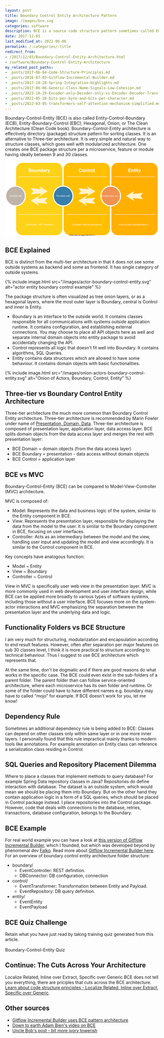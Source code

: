 ```yaml
---
layout: post
title: Boundary Control Entity Architecture Pattern
image: /images/bce.svg
categories: software
description: BCE is a source code structure pattern sometimes called ECB, EBC, Hexagonal, Onion, Clean architecture, or MVC.
date: 2017-12-03
last_modified_at: 2022-06-06
permalink: /:categories/:title
redirect_from:
- /2017/12/03/Boundary-Control-Entity-Architecture.html
- /software/Boundary-Control-Entity-Architecture
my_related_post_paths:
- _posts/2017-06-04-Code-Structure-Principles.md
- _posts/2016-07-03-GitFlow-Incremental-Builder.md
- _posts/2017-10-28-Spring-Integration-Highlights.md
- _posts/2017-06-06-Generic-Class-Name-Signals-Low-Cohesion.md
- _posts/2023-10-29-Encoder-only-Decoder-only-vs-Encoder-Decoder-Transfomer.md
- _posts/2022-05-20-bits-per-byte-and-bits-per-character.md
- _posts/2022-03-05-transformers-self-attention-mechanism-simplified.md
---
```




Boundary-Control-Entity (BCE) is also called Entity-Control-Boundary (ECB), Entity-Boundary-Control (EBC), Hexagonal, Onion, or The Clean Architecture (Clean Code book).
Boundary-Control-Entity architecture is effectively directory (package) structure pattern for sorting classes.
It is an alternative to Three-tier architecture. It is very simple and natural way to structure classes, which goes well with modularized architecture. 
One creates one BCE package structure per a microservice, feature or module having ideally between 9 and 30 classes.  

<p><img src="/images/bce.svg" alt="Boundary Control Entity architecture"/></p>


## BCE Explained
BCE is distinct from the multi-tier architecture in that it does not see some outside systems as backend and some as frontend.
It has single category of outside systems.

{% include image.html src="/images/actor-boundary-control-entity.svg" alt="actor entity boundary control example" %}

The package structure is often visualized as tree onion layers, or as a hexagonal layers, where the most outer layer is Boundary, central is Control and inner is Entity.
- Boundary is an interface to the outside world. It contains classes responsible for all communications with systems outside application runtime. It contains configuration, and establishing external connections. You may choose to place all API objects here as well and separate internal domain objects into entity package to avoid accidentally changing the API.
- Control represents all logic that doesn't fit well into Boundary. It contains algorithms, SQL Queries.
- Entity contains data structures which are allowed to have some behaviour. It contains domain objects with basic functionalities.

{% include image.html src="/images/onion-actors-boundary-control-entity.svg" alt="Onion of Actors, Boundary, Control, Entity" %}


## Three-tier vs Boundary Control Entity Architecture
Three-tier architecture the much more common than Boundary Control Entity architecture.
Three-tier architecture is recommended by Marin Fowler under name of [Presentation, Domain, Data](https://martinfowler.com/bliki/PresentationDomainDataLayering.html).
Three-tier architecture is composed of presentation layer, application layer, data access layer.
BCE splits domain objects from the data access layer and merges the rest with presentation layer:
- BCE Domain = domain objects (from the data access layer)
- BCE Boundary = presentation - data access without domain objects
- BCE Control = application layer


## BCE vs MVC
Boundary-Control-Entity (BCE) can be compared to Model-View-Controller (MVC) architecture.

MVC is composed of:
- Model: Represents the data and business logic of the system, similar to the Entity component in BCE.
- View: Represents the presentation layer, responsible for displaying the data from the model to the user. It is similar to the Boundary component in BCE, focusing on user interfaces.
- Controller: Acts as an intermediary between the model and the view, handling user input and updating the model and view accordingly. It is similar to the Control component in BCE.

Key concepts have analogous function:
- Model ~ Entity
- View ~ Boundary
- Controller ~ Control

View in MVC is specifically user web view in the presentation layer.
MVC is more commonly used in web development and user interface design, while BCE can be applied more broadly to various types of software systems, including those without a user interface.
BCE focuses more on the system-actor interactions and MVC emphasizing the separation between the presentation layer and the underlying data and logic.


## Functionality Folders vs BCE Structure

I am very much for structuring, modularization and encapsulation according to end result features. However, often after separation per major features on sub 30 classes level, I think it is more practical to structure according to technical behaviour. Thus I suggest to use BCE architecture which represents that.

At the same time, don't be dogmatic and if there are good reasons do what works in the specific case. The BCE could even exist in the sub-folders of a parent folder. The parent folder than can follow service-oriented architecture, where each microservice has its own folder and runtime. Or some of the folder could have to have different names e.g. boundary may have to called "mojo" for example. If BCE doesn't work for you, let me know!

## Dependency Rule
Sometimes an additional dependency rule is being added to BCE: Classes can depend on other classes only within same layer or in one more inner layers.
I personally found that this rule impractical mainly thanks to modern tools like annotations.
For example annotation on Entity class can reference a serialization class residing in Control.

## SQL Queries and Repository Placement Dilemma
Where to place a classes that implement methods to query database? For example Spring Data repository classes in Java?
Repositories do define interaction with database. The dataset is an outside system, which would mean we should be placing them into Boundary.
But on the other hand they contain application logic in a form of a SQL queries, which should be placed in Control package instead.
I place repositories into the Control package.
However, code that deals with connections to the database, retries, transactions, database configuration, belongs to the Boundary.


## BCE Example
For real world example you can have a look at [this version of Gitflow Incremental Builder](https://github.com/gitflow-incremental-builder/gitflow-incremental-builder/tree/a5b310bad88da1ee12f887b77ac153ab20a7699e/src/main/java/com/vackosar/gitflowincrementalbuild), which I founded, but which was developed beyond by phenomenal dev [Falko](https://github.com/famod).
Read more about [Gitflow Incremental Builder here](/software/GitFlow-Incremental-Builder).
For an overview of boundary control entity architecture folder structure:

- boundary/
  - EventController: REST definition.
  - DBConnector: DB configuration, connection
- control/
  - EventTransformer: Transformation between Entity and Payload.
  - EventRepository: DB query definition.
- entity/
  - EventEntity
  - EventPayload
  
  
## BCE Quiz Challenge
Retain what you have just read by taking training quiz generated from this article.<br>
<br>
<a class="btn btn-warning" style="text-decoration: none;" href="https://quizrecall.com/study/public-test?store_id=dc985c9e-6812-41d3-a020-33c4a0340c16">Boundary-Control-Entity Quiz</a>


## Continue: The Cuts Across Your Architecture
Localize Related, Inline over Extract, Specific over Generic
BCE does not tell you everything, there are priciples that cuts across the BCE architecture.
[Learn about code structure principles - Localize Related, Inline over Extract, Specific over Generic](/software/Code-Structure-Principles).


## Other sources
- [Gitflow Incremental Builder uses BCE pattern architecture](https://github.com/gitflow-incremental-builder/gitflow-incremental-builder/tree/master/src/main/java/com/vackosar/gitflowincrementalbuild)
- [Down to earth Adam Bien's video on BCE](https://www.youtube.com/watch?v=grJC6RFiB58)
- [Uncle Bob's post - bit more ivory towerish](https://8thlight.com/blog/uncle-bob/2012/08/13/the-clean-architecture.html)

